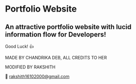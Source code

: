 # Portfolio Website



## An attractive portfolio website with lucid information flow for Developers!

Good Luck! :+1: 

MADE BY CHANDRIKA DEB, ALL CREDITS TO HER


MODIFIED BY RAKSHITH


:e-mail: rakshith16102000@gmail.com
